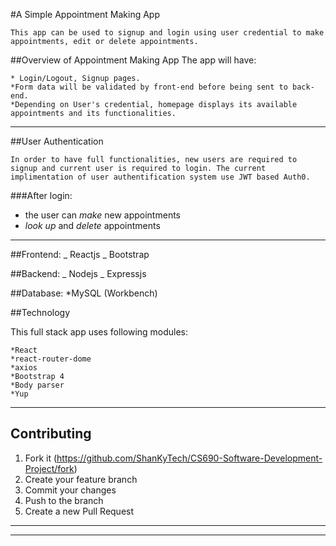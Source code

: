 #A Simple Appointment Making App

    This app can be used to signup and login using user credential to make appointments, edit or delete appointments.

##Overview of Appointment Making App
The app will have:

    * Login/Logout, Signup pages.
    *Form data will be validated by front-end before being sent to back-end.
    *Depending on User's credential, homepage displays its available appointments and its functionalities.

---

##User Authentication

    In order to have full functionalities, new users are required to signup and current user is required to login. The current implimentation of user authentification system use JWT based Auth0.

###After login:

- the user can _make_ new appointments
- _look up_ and _delete_ appointments

---

##Frontend:
_ Reactjs
_ Bootstrap

##Backend:
_ Nodejs
_ Expressjs

##Database:
\*MySQL (Workbench)

##Technology

This full stack app uses following modules:

    *React
    *react-router-dome
    *axios
    *Bootstrap 4
    *Body parser
    *Yup

---

## Contributing

1. Fork it (<https://github.com/ShanKyTech/CS690-Software-Development-Project/fork>)
2. Create your feature branch
3. Commit your changes
4. Push to the branch
5. Create a new Pull Request

---

---
